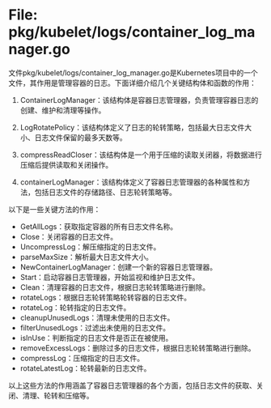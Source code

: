 # File: pkg/kubelet/logs/container_log_manager.go

文件pkg/kubelet/logs/container_log_manager.go是Kubernetes项目中的一个文件，其作用是管理容器的日志。下面详细介绍几个关键结构体和函数的作用：

1. ContainerLogManager：该结构体是容器日志管理器，负责管理容器日志的创建、维护和清理等操作。

2. LogRotatePolicy：该结构体定义了日志的轮转策略，包括最大日志文件大小、日志文件保留的最多天数等。

3. compressReadCloser：该结构体是一个用于压缩的读取关闭器，将数据进行压缩后提供读取和关闭操作。

4. containerLogManager：该结构体定义了容器日志管理器的各种属性和方法，包括日志文件的存储路径、日志轮转策略等。

以下是一些关键方法的作用：

- GetAllLogs：获取指定容器的所有日志文件名称。
- Close：关闭容器的日志文件。
- UncompressLog：解压缩指定的日志文件。
- parseMaxSize：解析最大日志文件大小。
- NewContainerLogManager：创建一个新的容器日志管理器。
- Start：启动容器日志管理器，开始监视和维护日志文件。
- Clean：清理容器的日志文件，根据日志轮转策略进行删除。
- rotateLogs：根据日志轮转策略轮转容器的日志文件。
- rotateLog：轮转指定的日志文件。
- cleanupUnusedLogs：清理未使用的日志文件。
- filterUnusedLogs：过滤出未使用的日志文件。
- isInUse：判断指定的日志文件是否正在被使用。
- removeExcessLogs：删除过多的日志文件，根据日志轮转策略进行删除。
- compressLog：压缩指定的日志文件。
- rotateLatestLog：轮转最新的日志文件。

以上这些方法的作用涵盖了容器日志管理器的各个方面，包括日志文件的获取、关闭、清理、轮转和压缩等。

